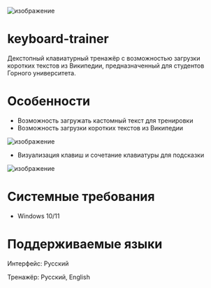 ![изображение](https://github.com/user-attachments/assets/61ccd40e-1e0f-4ad6-8cc9-d2231fb61995)

# keyboard-trainer
Декстопный клавиатурный тренажёр с возможностью загрузки коротких текстов из Википедии, предназначенный для студентов Горного университета. 

# Особенности
- Возможность загружать кастомный текст для тренировки
- Возможность загрузки коротких текстов из Википедии

![изображение](https://github.com/user-attachments/assets/7fc1ed01-43dd-44ee-bf53-48308cc01ec0)

- Визуализация клавиш и сочетание клавиатуры для подсказки 
  
![изображение](https://github.com/user-attachments/assets/18dc1457-2d96-406b-8b0d-1f1399117854)




# Системные требования 
- Windows 10/11

# Поддерживаемые языки
Интерфейс: Русский

Тренажёр: Русский, English
